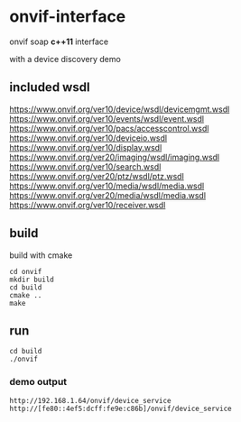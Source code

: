 # onvif-interface
onvif soap **c++11** interface

with a device discovery demo

## included wsdl

https://www.onvif.org/ver10/device/wsdl/devicemgmt.wsdl
https://www.onvif.org/ver10/events/wsdl/event.wsdl 
https://www.onvif.org/ver10/pacs/accesscontrol.wsdl
https://www.onvif.org/ver10/deviceio.wsdl
https://www.onvif.org/ver10/display.wsdl
https://www.onvif.org/ver20/imaging/wsdl/imaging.wsdl 
https://www.onvif.org/ver10/search.wsdl
https://www.onvif.org/ver20/ptz/wsdl/ptz.wsdl
https://www.onvif.org/ver10/media/wsdl/media.wsdl
https://www.onvif.org/ver20/media/wsdl/media.wsdl
https://www.onvif.org/ver10/receiver.wsdl

## build

build with cmake

```
cd onvif
mkdir build
cd build
cmake ..
make
```

## run

```
cd build
./onvif
```

### demo output

`http://192.168.1.64/onvif/device_service http://[fe80::4ef5:dcff:fe9e:c86b]/onvif/device_service`

